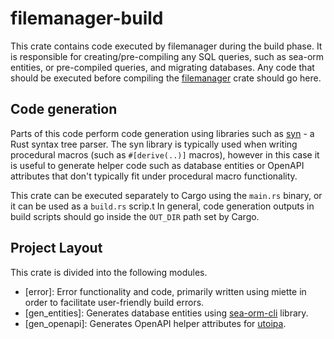 # filemanager-build

This crate contains code executed by filemanager during the build phase. It is responsible for creating/pre-compiling
any SQL queries, such as sea-orm entities, or pre-compiled queries, and migrating databases. Any code that should be
executed before compiling the [filemanager] crate should go here.

## Code generation

Parts of this code perform code generation using libraries such as [syn] - a Rust syntax tree parser. The syn library
is typically used when writing procedural macros (such as `#[derive(..)]` macros), however in this case it is useful
to generate helper code such as database entities or OpenAPI attributes that don't typically fit under procedural
macro functionality.

This crate can be executed separately to Cargo using the `main.rs` binary, or it can be used as a `build.rs` scrip.t
In general, code generation outputs in build scripts should go inside the `OUT_DIR` path set by Cargo.

## Project Layout

This crate is divided into the following modules.

* [error]: Error functionality and code, primarily written using miette in order to facilitate user-friendly build errors.
* [gen_entities]: Generates database entities using [sea-orm-cli] library.
* [gen_openapi]: Generates OpenAPI helper attributes for [utoipa].

[filemanager]: ../filemanager
[sea-orm-cli]: https://www.sea-ql.org/SeaORM/docs/generate-entity/sea-orm-cli/
[miette]: https://docs.rs/miette/latest/miette/
[utoipa]: https://github.com/juhaku/utoipa
[syn]: https://docs.rs/syn/latest/syn/